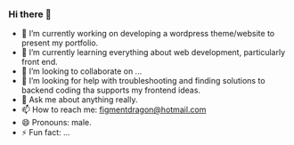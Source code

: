 ### Hi there 👋

<!--
**figmentdragon/figmentdragon** is a ✨ _special_ ✨ repository because its `README.md` (this file) appears on your GitHub profile.

Here are some ideas to get you started:-->

- 🔭 I’m currently working on developing a wordpress theme/website to present my portfolio.
- 🌱 I’m currently learning everything about web development, particularly front end.
- 👯 I’m looking to collaborate on ...
- 🤔 I’m looking for help with troubleshooting and finding solutions to backend coding tha supports my frontend ideas.
- 💬 Ask me about anything really.
- 📫 How to reach me: figmentdragon@hotmail.com
- 😄 Pronouns: male.
- ⚡ Fun fact: ...

